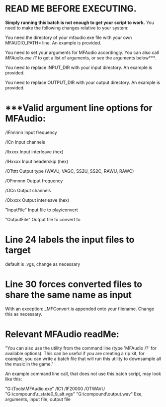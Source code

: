 # READ ME BEFORE EXECUTING.
**Simply running this batch is not enough to get your script to work.** You need to make the following changes relative to your system:

You need the directory of your mfaudio.exe file with your own MFAUDIO_PATH= line. An example is provided.

You need to set your arguments for MFAudio accordingly. You can also call *MFAudio.exe /?* to get a list of arguments, or see the arguments below***.

You need to replace INPUT_DIR with your input directory. An example is provided.

You need to replace OUTPUT_DIR with your output directory. An example is provided.


# ***Valid argument line options for MFAudio:

/IFnnnnn	Input frequency

/ICn	Input channels

/IIxxxx	Input interleave (hex)

/IHxxxx	Input headerskip (hex)

/OTtttt	Output type (WAVU, VAGC,
	 SS2U, SS2C, RAWU, RAWC)
  
/OFnnnnn	Output frequency

/OCn	Output channels

/OIxxxx	Output interleave (hex)

"InputFile"	Input file to play/convert

"OutputFile"	Output file to convert to

# Line 24 labels the input files to target
default is .vgs, change as necessary

# Line 30 forces converted files to share the same name as input
With an exception: _MFConvert is appended onto your filename. Change this as necessary.


# Relevant MFAudio readMe: 
"You can also use the utility from the command line (type 'MFAudio /?' for available options). This can be useful if you are creating a rip kit, for example, you can write a batch file that will run this utility to downsample all the music in the game."


An example command line call, that does not use this batch script, may look like this:

"G:\Tools\MFAudio.exe" /IC1 /IF20000 /OTWAVU "G:\compound\r_state0_9_alt.vgs" "G:\compound\output.wav"
Exe, arguments, input file, output file


